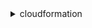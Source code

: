 <details><summary>cloudformation</summary><blockquote>

- **<details><summary>activate-type</summary><blockquote>**

  * --type
  * --public-type-arn
  * --publisher-id
  * --type-name
  * --type-name-alias
  * --auto-update
  * --no-auto-update
  * --logging-config
  * --execution-role-arn
  * --version-bump
  * --major-version
  * --cli-input-json
  * --cli-input-yaml
  * --generate-cli-skeleton


- **<details><summary>batch-describe-type-configurations</summary><blockquote>**

  * --type-configuration-identifiers
  * --cli-input-json
  * --cli-input-yaml
  * --generate-cli-skeleton


- **<details><summary>cancel-update-stack</summary><blockquote>**

  * --stack-name
  * --client-request-token
  * --cli-input-json
  * --cli-input-yaml
  * --generate-cli-skeleton


- **<details><summary>continue-update-rollback</summary><blockquote>**

  * --stack-name
  * --role-arn
  * --resources-to-skip
  * --client-request-token
  * --cli-input-json
  * --cli-input-yaml
  * --generate-cli-skeleton


- **<details><summary>create-change-set</summary><blockquote>**

  * --stack-name
  * --template-body
  * --template-url
  * --use-previous-template
  * --no-use-previous-template
  * --parameters
  * --capabilities
  * --resource-types
  * --role-arn
  * --rollback-configuration
  * --notification-arns
  * --tags
  * --change-set-name
  * --client-token
  * --description
  * --change-set-type
  * --resources-to-import
  * --include-nested-stacks
  * --no-include-nested-stacks
  * --cli-input-json
  * --cli-input-yaml
  * --generate-cli-skeleton


- **<details><summary>create-stack</summary><blockquote>**

  * --stack-name
  * --template-body
  * --template-url
  * --parameters
  * --disable-rollback
  * --no-disable-rollback
  * --rollback-configuration
  * --timeout-in-minutes
  * --notification-arns
  * --capabilities
  * --resource-types
  * --role-arn
  * --on-failure
  * --stack-policy-body
  * --stack-policy-url
  * --tags
  * --client-request-token
  * --enable-termination-protection
  * --no-enable-termination-protection
  * --cli-input-json
  * --cli-input-yaml
  * --generate-cli-skeleton


- **<details><summary>create-stack-instances</summary><blockquote>**

  * --stack-set-name
  * --accounts
  * --deployment-targets
  * --regions
  * --parameter-overrides
  * --operation-preferences
  * --operation-id
  * --call-as
  * --cli-input-json
  * --cli-input-yaml
  * --generate-cli-skeleton


- **<details><summary>create-stack-set</summary><blockquote>**

  * --stack-set-name
  * --description
  * --template-body
  * --template-url
  * --parameters
  * --capabilities
  * --tags
  * --administration-role-arn
  * --execution-role-name
  * --permission-model
  * --auto-deployment
  * --call-as
  * --client-request-token
  * --cli-input-json
  * --cli-input-yaml
  * --generate-cli-skeleton


- **<details><summary>deactivate-type</summary><blockquote>**

  * --type-name
  * --type
  * --arn
  * --cli-input-json
  * --cli-input-yaml
  * --generate-cli-skeleton


- **<details><summary>delete-change-set</summary><blockquote>**

  * --change-set-name
  * --stack-name
  * --cli-input-json
  * --cli-input-yaml
  * --generate-cli-skeleton


- **<details><summary>delete-stack</summary><blockquote>**

  * --stack-name
  * --retain-resources
  * --role-arn
  * --client-request-token
  * --cli-input-json
  * --cli-input-yaml
  * --generate-cli-skeleton


- **<details><summary>delete-stack-instances</summary><blockquote>**

  * --stack-set-name
  * --accounts
  * --deployment-targets
  * --regions
  * --operation-preferences
  * --retain-stacks
  * --no-retain-stacks
  * --operation-id
  * --call-as
  * --cli-input-json
  * --cli-input-yaml
  * --generate-cli-skeleton


- **<details><summary>delete-stack-set</summary><blockquote>**

  * --stack-set-name
  * --call-as
  * --cli-input-json
  * --cli-input-yaml
  * --generate-cli-skeleton


- **<details><summary>deploy</summary><blockquote>**

  * --template-file
  * --stack-name
  * --s3-bucket
  * --force-upload
  * --s3-prefix
  * --kms-key-id
  * --parameter-overrides
  * --capabilities
  * --no-execute-changeset
  * --role-arn
  * --notification-arns
  * --fail-on-empty-changeset
  * --no-fail-on-empty-changeset
  * --tags


- **<details><summary>deregister-type</summary><blockquote>**

  * --arn
  * --type
  * --type-name
  * --version-id
  * --cli-input-json
  * --cli-input-yaml
  * --generate-cli-skeleton


- **<details><summary>describe-account-limits</summary><blockquote>**

  * --cli-input-json
  * --cli-input-yaml
  * --starting-token
  * --max-items
  * --generate-cli-skeleton


- **<details><summary>describe-change-set</summary><blockquote>**

  * --change-set-name
  * --stack-name
  * --cli-input-json
  * --cli-input-yaml
  * --starting-token
  * --max-items
  * --generate-cli-skeleton


- **<details><summary>describe-publisher</summary><blockquote>**

  * --publisher-id
  * --cli-input-json
  * --cli-input-yaml
  * --generate-cli-skeleton


- **<details><summary>describe-stack-drift-detection-status</summary><blockquote>**

  * --stack-drift-detection-id
  * --cli-input-json
  * --cli-input-yaml
  * --generate-cli-skeleton


- **<details><summary>describe-stack-events</summary><blockquote>**

  * --stack-name
  * --cli-input-json
  * --cli-input-yaml
  * --starting-token
  * --max-items
  * --generate-cli-skeleton


- **<details><summary>describe-stack-instance</summary><blockquote>**

  * --stack-set-name
  * --stack-instance-account
  * --stack-instance-region
  * --call-as
  * --cli-input-json
  * --cli-input-yaml
  * --generate-cli-skeleton


- **<details><summary>describe-stack-resource</summary><blockquote>**

  * --stack-name
  * --logical-resource-id
  * --cli-input-json
  * --cli-input-yaml
  * --generate-cli-skeleton


- **<details><summary>describe-stack-resource-drifts</summary><blockquote>**

  * --stack-name
  * --stack-resource-drift-status-filters
  * --next-token
  * --max-results
  * --cli-input-json
  * --cli-input-yaml
  * --generate-cli-skeleton


- **<details><summary>describe-stack-resources</summary><blockquote>**

  * --stack-name
  * --logical-resource-id
  * --physical-resource-id
  * --cli-input-json
  * --cli-input-yaml
  * --generate-cli-skeleton


- **<details><summary>describe-stacks</summary><blockquote>**

  * --stack-name
  * --cli-input-json
  * --cli-input-yaml
  * --starting-token
  * --max-items
  * --generate-cli-skeleton


- **<details><summary>describe-stack-set</summary><blockquote>**

  * --stack-set-name
  * --call-as
  * --cli-input-json
  * --cli-input-yaml
  * --generate-cli-skeleton


- **<details><summary>describe-stack-set-operation</summary><blockquote>**

  * --stack-set-name
  * --operation-id
  * --call-as
  * --cli-input-json
  * --cli-input-yaml
  * --generate-cli-skeleton


- **<details><summary>describe-type</summary><blockquote>**

  * --type
  * --type-name
  * --arn
  * --version-id
  * --publisher-id
  * --public-version-number
  * --cli-input-json
  * --cli-input-yaml
  * --generate-cli-skeleton


- **<details><summary>describe-type-registration</summary><blockquote>**

  * --registration-token
  * --cli-input-json
  * --cli-input-yaml
  * --generate-cli-skeleton


- **<details><summary>detect-stack-drift</summary><blockquote>**

  * --stack-name
  * --logical-resource-ids
  * --cli-input-json
  * --cli-input-yaml
  * --generate-cli-skeleton


- **<details><summary>detect-stack-resource-drift</summary><blockquote>**

  * --stack-name
  * --logical-resource-id
  * --cli-input-json
  * --cli-input-yaml
  * --generate-cli-skeleton


- **<details><summary>detect-stack-set-drift</summary><blockquote>**

  * --stack-set-name
  * --operation-preferences
  * --operation-id
  * --call-as
  * --cli-input-json
  * --cli-input-yaml
  * --generate-cli-skeleton


- **<details><summary>estimate-template-cost</summary><blockquote>**

  * --template-body
  * --template-url
  * --parameters
  * --cli-input-json
  * --cli-input-yaml
  * --generate-cli-skeleton


- **<details><summary>execute-change-set</summary><blockquote>**

  * --change-set-name
  * --stack-name
  * --client-request-token
  * --cli-input-json
  * --cli-input-yaml
  * --generate-cli-skeleton


- **<details><summary>get-stack-policy</summary><blockquote>**

  * --stack-name
  * --cli-input-json
  * --cli-input-yaml
  * --generate-cli-skeleton


- **<details><summary>get-template</summary><blockquote>**

  * --stack-name
  * --change-set-name
  * --template-stage
  * --cli-input-json
  * --cli-input-yaml
  * --generate-cli-skeleton


- **<details><summary>get-template-summary</summary><blockquote>**

  * --template-body
  * --template-url
  * --stack-name
  * --stack-set-name
  * --call-as
  * --cli-input-json
  * --cli-input-yaml
  * --generate-cli-skeleton


- **<details><summary>help</summary><blockquote>**

  * 


- **<details><summary>list-change-sets</summary><blockquote>**

  * --stack-name
  * --cli-input-json
  * --cli-input-yaml
  * --starting-token
  * --max-items
  * --generate-cli-skeleton


- **<details><summary>list-exports</summary><blockquote>**

  * --cli-input-json
  * --cli-input-yaml
  * --starting-token
  * --max-items
  * --generate-cli-skeleton


- **<details><summary>list-imports</summary><blockquote>**

  * --export-name
  * --cli-input-json
  * --cli-input-yaml
  * --starting-token
  * --max-items
  * --generate-cli-skeleton


- **<details><summary>list-stack-instances</summary><blockquote>**

  * --stack-set-name
  * --filters
  * --stack-instance-account
  * --stack-instance-region
  * --call-as
  * --cli-input-json
  * --cli-input-yaml
  * --starting-token
  * --page-size
  * --max-items
  * --generate-cli-skeleton


- **<details><summary>list-stack-resources</summary><blockquote>**

  * --stack-name
  * --cli-input-json
  * --cli-input-yaml
  * --starting-token
  * --max-items
  * --generate-cli-skeleton


- **<details><summary>list-stacks</summary><blockquote>**

  * --stack-status-filter
  * --cli-input-json
  * --cli-input-yaml
  * --starting-token
  * --max-items
  * --generate-cli-skeleton


- **<details><summary>list-stack-set-operation-results</summary><blockquote>**

  * --stack-set-name
  * --operation-id
  * --call-as
  * --cli-input-json
  * --cli-input-yaml
  * --starting-token
  * --page-size
  * --max-items
  * --generate-cli-skeleton


- **<details><summary>list-stack-set-operations</summary><blockquote>**

  * --stack-set-name
  * --call-as
  * --cli-input-json
  * --cli-input-yaml
  * --starting-token
  * --page-size
  * --max-items
  * --generate-cli-skeleton


- **<details><summary>list-stack-sets</summary><blockquote>**

  * --status
  * --call-as
  * --cli-input-json
  * --cli-input-yaml
  * --starting-token
  * --page-size
  * --max-items
  * --generate-cli-skeleton


- **<details><summary>list-type-registrations</summary><blockquote>**

  * --type
  * --type-name
  * --type-arn
  * --registration-status-filter
  * --max-results
  * --next-token
  * --cli-input-json
  * --cli-input-yaml
  * --generate-cli-skeleton


- **<details><summary>list-types</summary><blockquote>**

  * --visibility
  * --provisioning-type
  * --deprecated-status
  * --type
  * --filters
  * --cli-input-json
  * --cli-input-yaml
  * --starting-token
  * --page-size
  * --max-items
  * --generate-cli-skeleton


- **<details><summary>list-type-versions</summary><blockquote>**

  * --type
  * --type-name
  * --arn
  * --max-results
  * --next-token
  * --deprecated-status
  * --publisher-id
  * --cli-input-json
  * --cli-input-yaml
  * --generate-cli-skeleton


- **<details><summary>package</summary><blockquote>**

  * --template-file
  * --s3-bucket
  * --s3-prefix
  * --kms-key-id
  * --output-template-file
  * --use-json
  * --force-upload
  * --metadata


- **<details><summary>publish-type</summary><blockquote>**

  * --type
  * --arn
  * --type-name
  * --public-version-number
  * --cli-input-json
  * --cli-input-yaml
  * --generate-cli-skeleton


- **<details><summary>record-handler-progress</summary><blockquote>**

  * --bearer-token
  * --operation-status
  * --current-operation-status
  * --status-message
  * --error-code
  * --resource-model
  * --client-request-token
  * --cli-input-json
  * --cli-input-yaml
  * --generate-cli-skeleton


- **<details><summary>register-publisher</summary><blockquote>**

  * --accept-terms-and-conditions
  * --no-accept-terms-and-conditions
  * --connection-arn
  * --cli-input-json
  * --cli-input-yaml
  * --generate-cli-skeleton


- **<details><summary>register-type</summary><blockquote>**

  * --type
  * --type-name
  * --schema-handler-package
  * --logging-config
  * --execution-role-arn
  * --client-request-token
  * --cli-input-json
  * --cli-input-yaml
  * --generate-cli-skeleton


- **<details><summary>set-stack-policy</summary><blockquote>**

  * --stack-name
  * --stack-policy-body
  * --stack-policy-url
  * --cli-input-json
  * --cli-input-yaml
  * --generate-cli-skeleton


- **<details><summary>set-type-configuration</summary><blockquote>**

  * --type-arn
  * --configuration
  * --configuration-alias
  * --type-name
  * --type
  * --cli-input-json
  * --cli-input-yaml
  * --generate-cli-skeleton


- **<details><summary>set-type-default-version</summary><blockquote>**

  * --arn
  * --type
  * --type-name
  * --version-id
  * --cli-input-json
  * --cli-input-yaml
  * --generate-cli-skeleton


- **<details><summary>signal-resource</summary><blockquote>**

  * --stack-name
  * --logical-resource-id
  * --unique-id
  * --status
  * --cli-input-json
  * --cli-input-yaml
  * --generate-cli-skeleton


- **<details><summary>stop-stack-set-operation</summary><blockquote>**

  * --stack-set-name
  * --operation-id
  * --call-as
  * --cli-input-json
  * --cli-input-yaml
  * --generate-cli-skeleton


- **<details><summary>test-type</summary><blockquote>**

  * --arn
  * --type
  * --type-name
  * --version-id
  * --log-delivery-bucket
  * --cli-input-json
  * --cli-input-yaml
  * --generate-cli-skeleton


- **<details><summary>update-stack</summary><blockquote>**

  * --stack-name
  * --template-body
  * --template-url
  * --use-previous-template
  * --no-use-previous-template
  * --stack-policy-during-update-body
  * --stack-policy-during-update-url
  * --parameters
  * --capabilities
  * --resource-types
  * --role-arn
  * --rollback-configuration
  * --stack-policy-body
  * --stack-policy-url
  * --notification-arns
  * --tags
  * --client-request-token
  * --cli-input-json
  * --cli-input-yaml
  * --generate-cli-skeleton


- **<details><summary>update-stack-instances</summary><blockquote>**

  * --stack-set-name
  * --accounts
  * --deployment-targets
  * --regions
  * --parameter-overrides
  * --operation-preferences
  * --operation-id
  * --call-as
  * --cli-input-json
  * --cli-input-yaml
  * --generate-cli-skeleton


- **<details><summary>update-stack-set</summary><blockquote>**

  * --stack-set-name
  * --description
  * --template-body
  * --template-url
  * --use-previous-template
  * --no-use-previous-template
  * --parameters
  * --capabilities
  * --tags
  * --operation-preferences
  * --administration-role-arn
  * --execution-role-name
  * --deployment-targets
  * --permission-model
  * --auto-deployment
  * --operation-id
  * --accounts
  * --regions
  * --call-as
  * --cli-input-json
  * --cli-input-yaml
  * --generate-cli-skeleton


- **<details><summary>update-termination-protection</summary><blockquote>**

  * --enable-termination-protection
  * --no-enable-termination-protection
  * --stack-name
  * --cli-input-json
  * --cli-input-yaml
  * --generate-cli-skeleton


- **<details><summary>validate-template</summary><blockquote>**

  * --template-body
  * --template-url
  * --cli-input-json
  * --cli-input-yaml
  * --generate-cli-skeleton


- **<details><summary>wait</summary><blockquote>**

  * 


</blockquote></details>
</blockquote></details>
</blockquote></details>
</blockquote></details>
</blockquote></details>
</blockquote></details>
</blockquote></details>
</blockquote></details>
</blockquote></details>
</blockquote></details>
</blockquote></details>
</blockquote></details>
</blockquote></details>
</blockquote></details>
</blockquote></details>
</blockquote></details>
</blockquote></details>
</blockquote></details>
</blockquote></details>
</blockquote></details>
</blockquote></details>
</blockquote></details>
</blockquote></details>
</blockquote></details>
</blockquote></details>
</blockquote></details>
</blockquote></details>
</blockquote></details>
</blockquote></details>
</blockquote></details>
</blockquote></details>
</blockquote></details>
</blockquote></details>
</blockquote></details>
</blockquote></details>
</blockquote></details>
</blockquote></details>
</blockquote></details>
</blockquote></details>
</blockquote></details>
</blockquote></details>
</blockquote></details>
</blockquote></details>
</blockquote></details>
</blockquote></details>
</blockquote></details>
</blockquote></details>
</blockquote></details>
</blockquote></details>
</blockquote></details>
</blockquote></details>
</blockquote></details>
</blockquote></details>
</blockquote></details>
</blockquote></details>
</blockquote></details>
</blockquote></details>
</blockquote></details>
</blockquote></details>
</blockquote></details>
</blockquote></details>
</blockquote></details>
</blockquote></details>
</blockquote></details>
</blockquote></details>
</blockquote></details>
</blockquote></details>
</blockquote></details>
